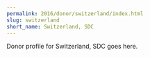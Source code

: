 ```yaml
---
permalink: 2016/donor/switzerland/index.html
slug: switzerland
short_name: Switzerland, SDC
---
```


Donor profile for Switzerland, SDC goes here.
